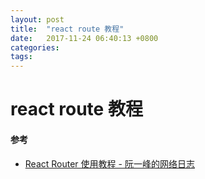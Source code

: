 ```yaml
---
layout: post
title:  "react route 教程"
date:   2017-11-24 06:40:13 +0800
categories:  
tags: 
---
```


# react route 教程 #


#### 参考 ####

* [React Router 使用教程 - 阮一峰的网络日志](http://www.ruanyifeng.com/blog/2016/05/react_router.html)